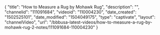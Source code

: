 {
    "title": "How to Measure a Rug by Mohawk Rug",
    "description": "",
    "channelid": "111091684",
    "videoid": "110004230",
    "date_created": "1502525101",
    "date_modified": "1504049175",
    "type": "captivate",
    "layout": "channelVideo",
    "url": "\/bbbusa-latest-videos\/how-to-measure-a-rug-by-mohawk-rug-2-notes\/111091684-110004230"
}
